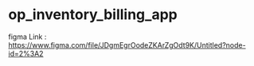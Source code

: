 # op_inventory_billing_app

figma Link : https://www.figma.com/file/JDgmEgrOodeZKArZgOdt9K/Untitled?node-id=2%3A2
